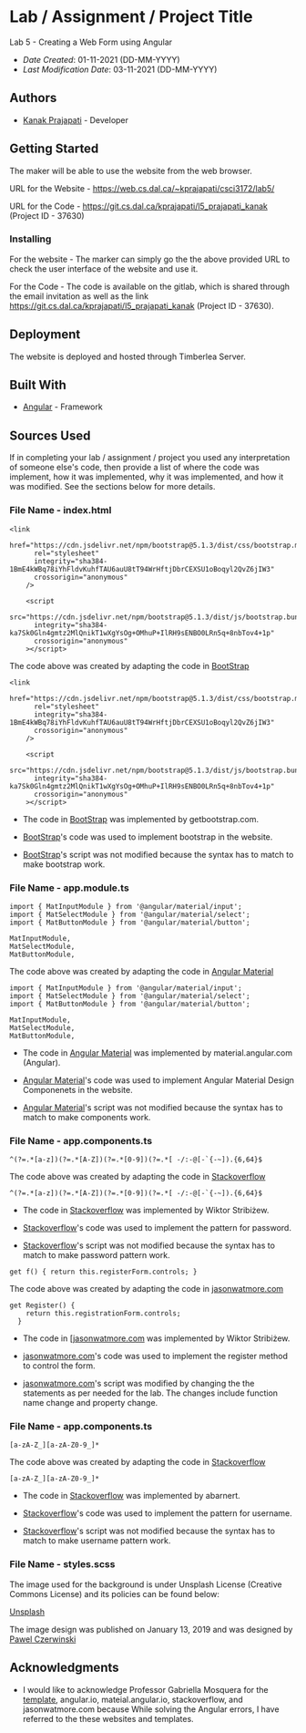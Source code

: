 <!--- The following README.md sample file was adapted from https://gist.github.com/PurpleBooth/109311bb0361f32d87a2#file-readme-template-md by Gabriella Mosquera for academic use --->
<!--- You may delete any comments in this sample README.md file. If needing to use as a .txt file then simply delete all comments, edit as needed, and save as a README.txt file --->

# Lab / Assignment / Project Title

Lab 5 - Creating a Web Form using Angular

- _Date Created_: 01-11-2021 (DD-MM-YYYY)
- _Last Modification Date_: 03-11-2021 (DD-MM-YYYY)

## Authors

- [Kanak Prajapati](kn436428@dal.ca) - Developer

## Getting Started

The maker will be able to use the website from the web browser.

URL for the Website - https://web.cs.dal.ca/~kprajapati/csci3172/lab5/

URL for the Code - https://git.cs.dal.ca/kprajapati/l5_prajapati_kanak (Project ID - 37630)

### Installing

For the website - The marker can simply go the the above provided URL to check the user interface of the website and use it.

For the Code - The code is available on the gitlab, which is shared through the email invitation as well as the link https://git.cs.dal.ca/kprajapati/l5_prajapati_kanak (Project ID - 37630).

## Deployment

The website is deployed and hosted through Timberlea Server.

## Built With

<!--- Provide a list of the frameworks used to build this application, your list should include the name of the framework used, the url where the framework is available for download and what the framework was used for, see the example below --->

- [Angular](https://angular.io/) - Framework

## Sources Used

If in completing your lab / assignment / project you used any interpretation of someone else's code, then provide a list of where the code was implement, how it was implemented, why it was implemented, and how it was modified. See the sections below for more details.

### File Name - index.html

```
<link
      href="https://cdn.jsdelivr.net/npm/bootstrap@5.1.3/dist/css/bootstrap.min.css"
      rel="stylesheet"
      integrity="sha384-1BmE4kWBq78iYhFldvKuhfTAU6auU8tT94WrHftjDbrCEXSU1oBoqyl2QvZ6jIW3"
      crossorigin="anonymous"
    />

    <script
      src="https://cdn.jsdelivr.net/npm/bootstrap@5.1.3/dist/js/bootstrap.bundle.min.js"
      integrity="sha384-ka7Sk0Gln4gmtz2MlQnikT1wXgYsOg+OMhuP+IlRH9sENBO0LRn5q+8nbTov4+1p"
      crossorigin="anonymous"
    ></script>
```

The code above was created by adapting the code in [BootStrap](https://getbootstrap.com/docs/5.1/getting-started/introduction/)

```
<link
      href="https://cdn.jsdelivr.net/npm/bootstrap@5.1.3/dist/css/bootstrap.min.css"
      rel="stylesheet"
      integrity="sha384-1BmE4kWBq78iYhFldvKuhfTAU6auU8tT94WrHftjDbrCEXSU1oBoqyl2QvZ6jIW3"
      crossorigin="anonymous"
    />

    <script
      src="https://cdn.jsdelivr.net/npm/bootstrap@5.1.3/dist/js/bootstrap.bundle.min.js"
      integrity="sha384-ka7Sk0Gln4gmtz2MlQnikT1wXgYsOg+OMhuP+IlRH9sENBO0LRn5q+8nbTov4+1p"
      crossorigin="anonymous"
    ></script>
```

- The code in [BootStrap](https://getbootstrap.com/docs/5.1/getting-started/introduction/) was implemented by getbootstrap.com.

- [BootStrap](https://getbootstrap.com/docs/5.1/getting-started/introduction/)'s code was used to implement bootstrap in the website.

- [BootStrap](https://getbootstrap.com/docs/5.1/getting-started/introduction/)'s script was not modified because the syntax has to match to make bootstrap work.

### File Name - app.module.ts

```
import { MatInputModule } from '@angular/material/input';
import { MatSelectModule } from '@angular/material/select';
import { MatButtonModule } from '@angular/material/button';

MatInputModule,
MatSelectModule,
MatButtonModule,
```

The code above was created by adapting the code in [Angular Material](https://material.angular.io/components/)

```
import { MatInputModule } from '@angular/material/input';
import { MatSelectModule } from '@angular/material/select';
import { MatButtonModule } from '@angular/material/button';

MatInputModule,
MatSelectModule,
MatButtonModule,
```

- The code in [Angular Material](https://material.angular.io/components/) was implemented by material.angular.com (Angular).

- [Angular Material](https://material.angular.io/components/)'s code was used to implement Angular Material Design Componenets in the website.

- [Angular Material](https://material.angular.io/components/)'s script was not modified because the syntax has to match to make components work.

### File Name - app.components.ts

```
^(?=.*[a-z])(?=.*[A-Z])(?=.*[0-9])(?=.*[ -/:-@[-`{-~]).{6,64}$
```

The code above was created by adapting the code in [Stackoverflow](https://stackoverflow.com/questions/30299464/pattern-password-javascript)

```
^(?=.*[a-z])(?=.*[A-Z])(?=.*[0-9])(?=.*[ -/:-@[-`{-~]).{6,64}$
```

- The code in [Stackoverflow](https://stackoverflow.com/questions/30299464/pattern-password-javascript) was implemented by Wiktor Stribiżew.

- [Stackoverflow](https://stackoverflow.com/questions/30299464/pattern-password-javascript)'s code was used to implement the pattern for password.

- [Stackoverflow](https://material.angular.io/components/)'s script was not modified because the syntax has to match to make password pattern work.

```
get f() { return this.registerForm.controls; }
```

The code above was created by adapting the code in [jasonwatmore.com](https://jasonwatmore.com/post/2019/05/22/angular-7-tutorial-part-5-registration-form-user-service)

```
get Register() {
    return this.registrationForm.controls;
  }
```

- The code in [[jasonwatmore.com](https://jasonwatmore.com/post/2019/05/22/angular-7-tutorial-part-5-registration-form-user-service) was implemented by Wiktor Stribiżew.

- [jasonwatmore.com](https://jasonwatmore.com/post/2019/05/22/angular-7-tutorial-part-5-registration-form-user-service)'s code was used to implement the register method to control the form.

- [jasonwatmore.com](https://jasonwatmore.com/post/2019/05/22/angular-7-tutorial-part-5-registration-form-user-service)'s script was modified by changing the the statements as per needed for the lab. The changes include function name change and property change.

### File Name - app.components.ts

```
[a-zA-Z_][a-zA-Z0-9_]*
```

The code above was created by adapting the code in [Stackoverflow](https://stackoverflow.com/questions/26596297/regex-not-beginning-with-number)

```
[a-zA-Z_][a-zA-Z0-9_]*
```

- The code in [Stackoverflow](https://stackoverflow.com/questions/26596297/regex-not-beginning-with-number) was implemented by abarnert.

- [Stackoverflow](https://stackoverflow.com/questions/26596297/regex-not-beginning-with-number)'s code was used to implement the pattern for username.

- [Stackoverflow](https://stackoverflow.com/questions/26596297/regex-not-beginning-with-number)'s script was not modified because the syntax has to match to make username pattern work.

### File Name - styles.scss

The image used for the background is under Unsplash License (Creative Commons License) and its policies can be found below:

[Unsplash](https://unsplash.com/license)

The image design was published on January 13, 2019 and was designed by [Pawel Czerwinski](https://unsplash.com/photos/QY9LOl9eZ9w)

## Acknowledgments

- I would like to acknowledge Professor Gabriella Mosquera for the [template](https://dal.brightspace.com/d2l/le/content/185370/viewContent/2678574/View), angular.io, mateial.angular.io, stackoverflow, and jasonwatmore.com because While solving the Angular errors, I have referred to the these websites and templates.
